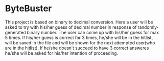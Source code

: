# ByteBuster
This project is based on binary to decimal conversion. Here a user will be asked to try with his/her guess of decimal number in response of randomly-generated 
binary number. The user can come up with his/her guess for max 5 times. If his/her guess is correct for 3 times, he/she will be in the hitlist, will be saved in the 
file and will be shown for the next attempted user(who are in the hitlist). If he/she doesn't succeed to have 3 correct answeres he/she will be asked for his/her
intention of proceeding. 
